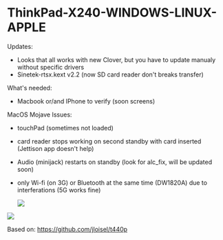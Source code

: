 # ThinkPad-X240-WINDOWS-LINUX-APPLE
 
Updates:
- Looks that all works with new Clover, but you have to update manualy without specific drivers  
- Sinetek-rtsx.kext v2.2 (now SD card reader don't breaks transfer) 


What's needed:
- Macbook or/and IPhone to verify
(soon screens)

MacOS Mojave Issues:
- touchPad (sometimes not loaded) 
- card reader stops working on second standby with card inserted (Jettison app doesn't help) 
- Audio (minijack) restarts on standby (look for alc_fix, will be updated soon) 
- only Wi-fi (on 3G) or Bluetooth at the same time (DW1820A) due to interferations (5G works fine) 
 
  <img src="http://brak.99e.pl/2hack.jpg">
 <img src="http://brak.99e.pl/1hack.jpg">

Based on:
https://github.com/jloisel/t440p
